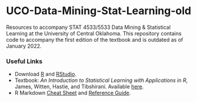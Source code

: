 # UCO-Data-Mining-Stat-Learning-old

Resources to accompany STAT 4533/5533 Data Mining & Statistical Learning at the University of Central Oklahoma.  This repository contains code to accompany the first edition of the textbook and is outdated as of January 2022.

### Useful Links
- Download [R](https://www.r-project.org/) and [RStudio](https://rstudio.com/).
- Textbook: *An Introduction to Statistical Learning with Applications in R*, James, Witten, Hastie, and Tibshirani.  Available [here](http://statlearning.com). 
- R Markdown [Cheat Sheet](https://rstudio.com/wp-content/uploads/2016/03/rmarkdown-cheatsheet-2.0.pdf) and [Reference Guide](https://rstudio.com/wp-content/uploads/2015/03/rmarkdown-reference.pdf).
